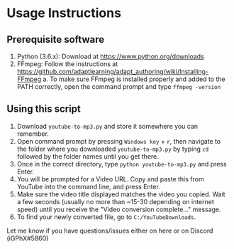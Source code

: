 # Usage Instructions

## Prerequisite software
1. Python (3.6.x): Download at https://www.python.org/downloads
2. FFmpeg: Follow the instructions at https://github.com/adaptlearning/adapt_authoring/wiki/Installing-FFmpeg
    a. To make sure FFmpeg is installed properly and added to the PATH correctly, open the command prompt and type `ffmpeg -version`

## Using this script
1. Download `youtube-to-mp3.py` and store it somewhere you can remember.
2. Open command prompt by pressing `Windows key` + `r`, then navigate to the folder where you downloaded `youtube-to-mp3.py` by typing `cd` followed by the folder names until you get there.
3. Once in the correct directory, type `python youtube-to-mp3.py` and press Enter.
4. You will be prompted for a Video URL. Copy and paste this from YouTube into the command line, and press Enter.
5. Make sure the video title displayed matches the video you copied. Wait a few seconds (usually no more than ~15-30 depending on internet speed) until you receive the "Video conversion complete..." message.
6. To find your newly converted file, go to `C:/YouTubeDownloads`.


Let me know if you have questions/issues either on here or on Discord (iGPhX#5860)
